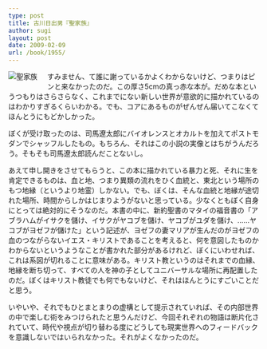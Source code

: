 ```yaml
---
type: post
title: 古川日出男『聖家族』
author: sugi
layout: post
date: 2009-02-09
url: /book/1955/
---
```

<a href="http://www.amazon.co.jp/exec/obidos/ASIN/4087712559/chezsugi-22/ref=nosim/" onclick="_gaq.push(['_trackEvent', 'outbound-article', 'http://www.amazon.co.jp/exec/obidos/ASIN/4087712559/chezsugi-22/ref=nosim/', '']);" name="amazletlink" target="_blank"><img src="http://i1.wp.com/ecx.images-amazon.com/images/I/41CQTsNP7NL._SL160_.jpg?w=660" alt="聖家族" class="alignleft" style="float: left; margin: 0 20px 20px 0;" data-recalc-dims="1" /></a>

すみません、て誰に謝っているかよくわからないけど、つまりはピンと来なかったのだ。この厚さ5cmの真っ赤な本が。だめな本というつもりはさらさらなく、これまでにない新しい世界が意欲的に描かれているのはわかりすぎるくらいわかる。でも、コアにあるものがぜんぜん届いてこなくてほんとうにもどかしかった。

ぼくが受け取ったのは、司馬遼太郎にバイオレンスとオカルトを加えてポストモダンでシャッフルしたもの。もちろん、それはこの小説の実像とはちがうんだろう。そもそも司馬遼太郎読んだことないし。

あえて申し開きをさせてもらうと、この本に描かれている暴力と死、それに生を肯定できるものは、血と地、つまり異類の流れをひく血統と、東北という場所のもつ地縁（というより地霊）しかない。でも、ぼくは、そんな血統と地縁が途切れた場所、時間からしかはじまりようがないと思っている。少なくともぼく自身にとっては絶対的にそうなのだ。本書の中に、新約聖書のマタイの福音書の「アブラハムがイサクを儲け、イサクがヤコブを儲け、ヤコブがユダを儲け、......ヤコブがヨゼフが儲けた」という記述が、ヨゼフの妻マリアが生んだのがヨゼフの血のつながらないイエス・キリストであることを考えると、何を意図したものかわからないというようなことが書かれた部分があるけれど、ぼくにいわせれば、これは系図が切れることに意味がある。キリスト教というのはそれまでの血縁、地縁を断ち切って、すべての人を神の子としてユニバーサルな場所に再配置したのだ。ぼくはキリスト教徒でも何でもないけど、それはほんとうにすごいことだと思う。

いやいや、それでもひとまとまりの虚構として提示されていれば、その内部世界の中で楽しむ術をみつけられたと思うんだけど、今回それぞれの物語は断片化されていて、時代や視点が切り替わる度にどうしても現実世界へのフィードバックを意識しないではいられなかった。それがよくなかったのだ。

